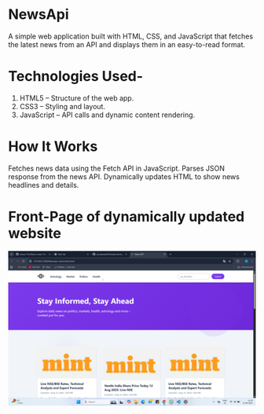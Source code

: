 # NewsApi
A simple web application built with HTML, CSS, and JavaScript that fetches the latest news from an API and displays them in an easy-to-read format.

# Technologies Used-
1) HTML5 – Structure of the web app.
2) CSS3 – Styling and layout.
3) JavaScript – API calls and dynamic content rendering.

# How It Works
Fetches news data using the Fetch API in JavaScript.
Parses JSON response from the news API.
Dynamically updates HTML to show news headlines and details.

# Front-Page of dynamically updated website
![Image_alt](Screenshot1.png)